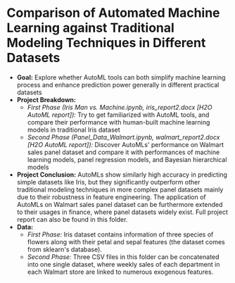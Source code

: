 # Comparison of Automated Machine Learning against Traditional Modeling Techniques in Different Datasets

- **Goal:** Explore whether AutoML tools can both simplify machine learning process and enhance prediction power generally in different practical datasets
- **Project Breakdown:**
  - *First Phase (Iris Man vs. Machine.ipynb, iris_report2.docx [H2O AutoML report]):* Try to get familiarized with AutoML tools, and compare their performance with human-built machine learning models in traditional Iris dataset
  - *Second Phase (Panel_Data_Walmart.ipynb, walmart_report2.docx [H2O AutoML report]):* Discover AutoMLs' performance on Walmart sales panel dataset and compare it with performances of machine learning models, panel regression models, and Bayesian hierarchical models
- **Project Conclusion:** AutoMLs show similarly high accuracy in predicting simple datasets like Iris, but they significantly outperform other traditional modeling techniques in more complex panel datasets mainly due to their robustness in feature engineering. The application of AutoMLs on Walmart sales panel dataset can be furthermore extended to their usages in finance, where panel datasets widely exist. Full project report can also be found in this folder.
- **Data:**
  - *First Phase:* Iris dataset contains information of three species of flowers along with their petal and sepal features (the dataset comes from sklearn's database).
  - *Second Phase:* Three CSV files in this folder can be concatenated into one single dataset, where weekly sales of each department in each Walmart store are linked to numerous exogenous features.
